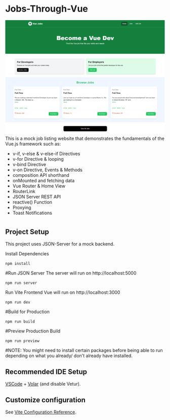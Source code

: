 # Jobs-Through-Vue
![Screenshot of application](https://github.com/DevonScoles/jobs-through-vue/blob/main/vue-jobs-snapshot.png?raw=true)
This is a mock job listing website that demonstrates the fundamentals of the Vue.js framework such as:
-  v-if, v-else & v-else-if Directives
-  v-for Directive & looping
-  v-bind Directive
-  v-on Directive, Events & Methods
-  composition API shorthand
-  onMounted and fetching data
-  Vue Router & Home View
-  RouterLink
-  JSON Server REST API
-  reactive() Function
-  Proxying
-  Toast Notifications
#
## Project Setup

This project uses JSON-Server for a mock backend.

Install Dependencies
```
npm install
```

#Run JSON Server
The server will run on http://localhost:5000

```
npm run server
```

Run Vite Frontend
Vue will run on http://localhost:3000
```
npm run dev
```

#Build for Production
```
npm run build
```

#Preview Production Build
```
npm run preview
```

#NOTE:
You might need to install certain packages before being able to run depending on what you already/ don't already have installed.

## Recommended IDE Setup

[VSCode](https://code.visualstudio.com/) + [Volar](https://marketplace.visualstudio.com/items?itemName=Vue.volar) (and disable Vetur).

## Customize configuration

See [Vite Configuration Reference](https://vitejs.dev/config/).

